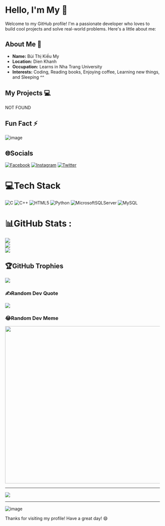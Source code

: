  # Hello, I'm My 👋

Welcome to my GitHub profile! I'm a passionate developer who loves to build cool projects and solve real-world problems. Here's a little about me:

## About Me 🚀

- **Name:** Bùi Thị Kiều My
- **Location:** Dien Khanh
- **Occupation:** Learns in Nha Trang University
- **Interests:** Coding, Reading books, Enjoying coffee, Learning new things, and Sleeping ^^

## My Projects 💻 
NOT FOUND

## Fun Fact ⚡
![image](https://github.com/user-attachments/assets/06ae5ad1-c2d3-453f-af7f-875481e4a490)

## 🌐Socials
[![Facebook](https://img.shields.io/badge/Facebook-%231877F2.svg?logo=Facebook&logoColor=white)](https://facebook.com/https://www.facebook.com/Buimy.27) [![Instagram](https://img.shields.io/badge/Instagram-%23E4405F.svg?logo=Instagram&logoColor=white)](https://instagram.com/kmwmm27) [![Twitter](https://img.shields.io/badge/Twitter-%231DA1F2.svg?logo=Twitter&logoColor=white)](https://twitter.com/@BuiMy2711) 

# 💻Tech Stack
![C](https://img.shields.io/badge/c-%2300599C.svg?style=for-the-badge&logo=c&logoColor=white) ![C++](https://img.shields.io/badge/c++-%2300599C.svg?style=for-the-badge&logo=c%2B%2B&logoColor=white) ![HTML5](https://img.shields.io/badge/html5-%23E34F26.svg?style=for-the-badge&logo=html5&logoColor=white) ![Python](https://img.shields.io/badge/python-3670A0?style=for-the-badge&logo=python&logoColor=ffdd54) ![MicrosoftSQLServer](https://img.shields.io/badge/Microsoft%20SQL%20Sever-CC2927?style=for-the-badge&logo=microsoft%20sql%20server&logoColor=white) ![MySQL](https://img.shields.io/badge/mysql-%2300f.svg?style=for-the-badge&logo=mysql&logoColor=white)
# 📊GitHub Stats :
![](https://github-readme-stats.vercel.app/api?username=mybuiii27&theme=radical&hide_border=false&include_all_commits=false&count_private=false)<br/>
![](https://github-readme-streak-stats.herokuapp.com/?user=mybuiii27&theme=radical&hide_border=false)<br/>
![](https://github-readme-stats.vercel.app/api/top-langs/?username=mybuiii27&theme=radical&hide_border=false&include_all_commits=false&count_private=false&layout=compact)

## 🏆GitHub Trophies
![](https://github-trophies.vercel.app/?username=mybuiii27&theme=radical&no-frame=false&no-bg=false&margin-w=4)

### ✍️Random Dev Quote
![](https://quotes-github-readme.vercel.app/api?type=horizontal&theme=radical)

### 😂Random Dev Meme
<img src="https://random-memer.herokuapp.com/" width="512px"/>

---
[![](https://visitcount.itsvg.in/api?id=mybuiii27&icon=0&color=0)](https://visitcount.itsvg.in)


---
![image](https://github.com/user-attachments/assets/30c681f8-caa5-47ac-9d66-3797b0763743)

Thanks for visiting my profile! Have a great day! 😄


